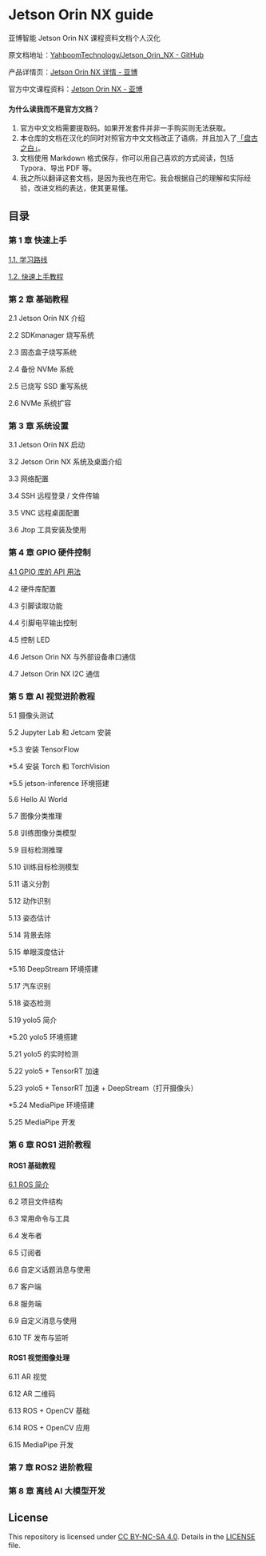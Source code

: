 # Jetson Orin NX guide

亚博智能 Jetson Orin NX 课程资料文档个人汉化

原文档地址：[YahboomTechnology/Jetson_Orin_NX - GitHub](https://github.com/YahboomTechnology/Jetson_Orin_NX)

产品详情页：[Jetson Orin NX 详情 - 亚博](https://www.yahboom.com/tbdetails?id=550)

官方中文课程资料：[Jetson Orin NX - 亚博](https://www.yahboom.com/study/Jetson-Orin-NX)

#### 为什么读我而不是官方文档？

1. 官方中文文档需要提取码。如果开发套件并非一手购买则无法获取。
2. 本仓库的文档在汉化的同时对照官方中文文档改正了语病，并且加入了[「盘古之白」](https://xiaoquankong.ai/zh/posts/chinese-document-typesetting-specification-spacing-of-pangu/)。
3. 文档使用 Markdown 格式保存，你可以用自己喜欢的方式阅读，包括 Typora、导出 PDF 等。
4. 我之所以翻译这套文档，是因为我也在用它。我会根据自己的理解和实际经验，改进文档的表达，使其更易懂。

## 目录

### 第 1 章 快速上手

[1.1. 学习路线](./1%20快速上手/1.1%20学习路线.md)

[1.2. 快速上手教程](./1%20快速上手/1.2%20快速上手教程.md)

### 第 2 章 基础教程

2.1 Jetson Orin NX 介绍

2.2 SDKmanager 烧写系统

2.3 固态盒子烧写系统

2.4 备份 NVMe 系统

2.5 已烧写 SSD 重写系统

2.6 NVMe 系统扩容

### 第 3 章 系统设置

3.1 Jetson Orin NX 启动

3.2 Jetson Orin NX 系统及桌面介绍

3.3 网络配置

3.4 SSH 远程登录 / 文件传输

3.5 VNC 远程桌面配置

3.6 Jtop 工具安装及使用

### 第 4 章 GPIO 硬件控制

[4.1 GPIO 库的 API 用法](./4%20GPIO%20硬件控制/4.1%20GPIO%20库的%20API%20用法.md)

4.2 硬件库配置

4.3 引脚读取功能

4.4 引脚电平输出控制

4.5 控制 LED

4.6 Jetson Orin NX 与外部设备串口通信

4.7 Jetson Orin NX I2C 通信

### 第 5 章 AI 视觉进阶教程

5.1 摄像头测试

5.2 Jupyter Lab 和 Jetcam 安装

*5.3 安装 TensorFlow

*5.4 安装 Torch 和 TorchVision

*5.5 jetson-inference 环境搭建

5.6 Hello AI World

5.7 图像分类推理

5.8 训练图像分类模型

5.9 目标检测推理

5.10 训练目标检测模型

5.11 语义分割

5.12 动作识别

5.13 姿态估计

5.14 背景去除

5.15 单眼深度估计

*5.16 DeepStream 环境搭建

5.17 汽车识别

5.18 姿态检测

5.19 yolo5 简介

*5.20 yolo5 环境搭建

5.21 yolo5 的实时检测

5.22 yolo5 + TensorRT 加速

5.23 yolo5 + TensorRT 加速 + DeepStream（打开摄像头）

*5.24 MediaPipe 环境搭建

5.25 MediaPipe 开发

### 第 6 章 ROS1 进阶教程

#### ROS1 基础教程

[6.1 ROS 简介](./6%20ROS1%20进阶教程/6.1%20ROS%20简介.md)

6.2 项目文件结构

6.3 常用命令与工具

6.4 发布者

6.5 订阅者

6.6 自定义话题消息与使用

6.7 客户端

6.8 服务端

6.9 自定义消息与使用

6.10 TF 发布与监听

#### ROS1 视觉图像处理

6.11 AR 视觉

6.12 AR 二维码

6.13 ROS + OpenCV 基础

6.14 ROS + OpenCV 应用

6.15 MediaPipe 开发

### 第 7 章 ROS2 进阶教程

### 第 8 章 离线 AI 大模型开发

## License

This repository is licensed under [CC BY-NC-SA 4.0](https://creativecommons.org/licenses/by-nc-sa/4.0/).
Details in the [LICENSE](LICENSE) file.
